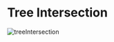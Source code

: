 # Tree Intersection

![treeIntersection](https://user-images.githubusercontent.com/84699682/166583228-ef9e08e9-f377-4bbe-b17b-f15656c8d657.jpg)
